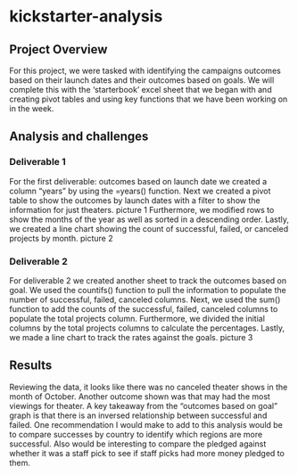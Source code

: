 # kickstarter-analysis
## **Project Overview**
  For this project, we were tasked with identifying the campaigns outcomes based on their launch dates and their outcomes based on goals. We will complete this with the ‘starterbook’ excel sheet that we began with and creating pivot tables and using key functions that we have been working on in the week. 

## **Analysis and challenges**
### Deliverable 1
  For the first deliverable: outcomes based on launch date we created a column “years” by using the =years() function. Next we created a pivot table to show the outcomes by launch dates with a filter to show the information for just theaters.
picture 1
   Furthermore, we modified rows to show the months of the year as well as sorted in a descending order. Lastly, we created a line chart showing the count of successful, failed, or canceled projects by month. 
 picture 2
### Deliverable 2
  For deliverable 2 we created another sheet to track the outcomes based on goal. We used the countifs() function to pull the information to populate the number of successful, failed, canceled columns. Next, we used the sum() function to add the counts of the successful, failed, canceled columns to populate the total projects column. Furthermore, we divided the initial columns by the total projects columns to calculate the percentages. Lastly, we made a line chart to track the rates against the goals. 
picture 3
## **Results**
  Reviewing the data, it looks like there was no canceled theater shows in the month of October. Another outcome shown was that may had the most viewings for theater. A key takeaway from the “outcomes based on goal” graph is that there is an inversed relationship between successful and failed. One recommendation I would make to add to this analysis would be to compare successes by country to identify which regions are more successful. Also would be interesting to compare the pledged against whether it was a staff pick to see if staff picks had more money pledged to them. 
